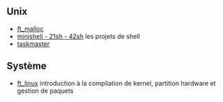 <!-- TITLE: Projects -->
<!-- SUBTITLE: school projects -->

## Unix
- [ft_malloc](/projects/malloc)
- [minishell - 21sh - 42sh](/projects/shell) les projets de shell
- [taskmaster](/projects/taskmaster)


## Système
- [ft_linux](/projects/ft_linux) introduction à la compilation de kernel, partition hardware et gestion de paquets